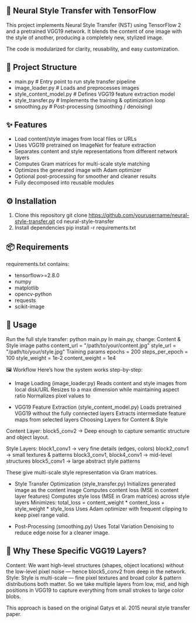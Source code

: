 ## 🎨 Neural Style Transfer with TensorFlow
This project implements Neural Style Transfer (NST) using TensorFlow 2 and a pretrained VGG19 network.
It blends the content of one image with the style of another, producing a completely new, stylized image.

The code is modularized for clarity, reusability, and easy customization.

## 📂 Project Structure
- main.py                 # Entry point to run style transfer pipeline
- image_loader.py         # Loads and preprocesses images
- style_content_model.py  # Defines VGG19 feature extraction model
- style_transfer.py       # Implements the training & optimization loop
- smoothing.py            # Post-processing (smoothing / denoising)

## ✨ Features
- Load content/style images from local files or URLs
- Uses VGG19 pretrained on ImageNet for feature extraction
- Separates content and style representations from different network layers
- Computes Gram matrices for multi-scale style matching
- Optimizes the generated image with Adam optimizer
- Optional post-processing for smoother and cleaner results
- Fully decomposed into reusable modules

## ⚙️ Installation
1. Clone this repository
git clone https://github.com/yourusername/neural-style-transfer.git
cd neural-style-transfer
2. Install dependencies
pip install -r requirements.txt

## 📦 Requirements
requirements.txt contains:
- tensorflow>=2.8.0
- numpy
- matplotlib
- opencv-python
- requests
- scikit-image
  
## 🚀 Usage
Run the full style transfer:
python main.py
In main.py, change:
Content & Style image paths
content_url = "/path/to/your/content.jpg"
style_url = "/path/to/your/style.jpg"
Training params
epochs = 200
steps_per_epoch = 100
style_weight = 1e-2
content_weight = 1e4

🖼 Workflow
Here’s how the system works step-by-step:
- Image Loading (image_loader.py)
Reads content and style images from local disk/URL
Resizes to a max dimension while maintaining aspect ratio
Normalizes pixel values to

- VGG19 Feature Extraction (style_content_model.py)
Loads pretrained VGG19 without the fully connected layers
Extracts intermediate feature maps from selected layers
Choosing Layers for Content & Style

Content Layer: 
block5_conv2 → Deep enough to capture semantic structure and object layout.

Style Layers:
block1_conv1 → very fine details (edges, colors)
block2_conv1 → small textures & patterns
block3_conv1, block4_conv1 → mid-level structures
block5_conv1 → large abstract style patterns

These give multi-scale style representation via Gram matrices.

- Style Transfer Optimization (style_transfer.py)
Initializes generated image as the content image
Computes content loss (MSE in content layer features)
Computes style loss (MSE in Gram matrices) across style layers
Minimizes: total_loss = content_weight * content_loss + style_weight * style_loss
Uses Adam optimizer with frequent clipping to keep pixel range valid.

- Post-Processing (smoothing.py)
Uses Total Variation Denoising to reduce edge noise for a cleaner image.

## 🎯 Why These Specific VGG19 Layers?
Content:
We want high-level structures (shapes, object locations) without the low-level pixel noise — hence block5_conv2 from deep in the network.
Style:
Style is multi-scale — fine pixel textures and broad color & pattern distributions both matter.
So we take multiple layers from low, mid, and high positions in VGG19 to capture everything from small strokes to large color blobs.

This approach is based on the original Gatys et al. 2015 neural style transfer paper.
